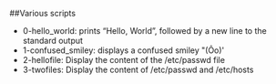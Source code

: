 ##Various scripts
* 0-hello_world: prints “Hello, World”, followed by a new line to the standard output
* 1-confused_smiley: displays a confused smiley "(Ôo)'
* 2-hellofile: Display the content of the /etc/passwd file
* 3-twofiles: Display the content of /etc/passwd and /etc/hosts
